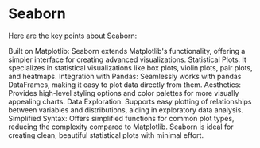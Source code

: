 # Seaborn
Here are the key points about Seaborn:

Built on Matplotlib: Seaborn extends Matplotlib's functionality, offering a simpler interface for creating advanced visualizations.
Statistical Plots: It specializes in statistical visualizations like box plots, violin plots, pair plots, and heatmaps.
Integration with Pandas: Seamlessly works with pandas DataFrames, making it easy to plot data directly from them.
Aesthetics: Provides high-level styling options and color palettes for more visually appealing charts.
Data Exploration: Supports easy plotting of relationships between variables and distributions, aiding in exploratory data analysis.
Simplified Syntax: Offers simplified functions for common plot types, reducing the complexity compared to Matplotlib.
Seaborn is ideal for creating clean, beautiful statistical plots with minimal effort.
